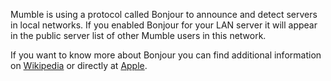 Mumble is using a protocol called Bonjour to announce and detect servers in local networks. If you enabled Bonjour for your LAN server it will appear in the public server list of other Mumble users in this network.

If you want to know more about Bonjour you can find additional information on  [Wikipedia](http://en.wikipedia.org/wiki/Bonjour_(software)) or directly at  [Apple](http://developer.apple.com/bonjour/).


